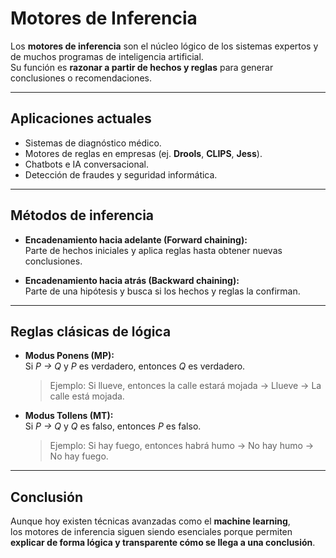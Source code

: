# Motores de Inferencia

Los **motores de inferencia** son el núcleo lógico de los sistemas expertos y de muchos programas de inteligencia artificial.  
Su función es **razonar a partir de hechos y reglas** para generar conclusiones o recomendaciones.

---

## Aplicaciones actuales
- Sistemas de diagnóstico médico.  
- Motores de reglas en empresas (ej. **Drools**, **CLIPS**, **Jess**).  
- Chatbots e IA conversacional.  
- Detección de fraudes y seguridad informática.  

---

## Métodos de inferencia
- **Encadenamiento hacia adelante (Forward chaining):**  
  Parte de hechos iniciales y aplica reglas hasta obtener nuevas conclusiones.  

- **Encadenamiento hacia atrás (Backward chaining):**  
  Parte de una hipótesis y busca si los hechos y reglas la confirman.  

---

## Reglas clásicas de lógica
- **Modus Ponens (MP):**  
  Si *P → Q* y *P* es verdadero, entonces *Q* es verdadero.  
  > Ejemplo: Si llueve, entonces la calle estará mojada → Llueve → La calle está mojada.  

- **Modus Tollens (MT):**  
  Si *P → Q* y *Q* es falso, entonces *P* es falso.  
  > Ejemplo: Si hay fuego, entonces habrá humo → No hay humo → No hay fuego.  

---

## Conclusión
Aunque hoy existen técnicas avanzadas como el **machine learning**,  
los motores de inferencia siguen siendo esenciales porque permiten **explicar de forma lógica y transparente cómo se llega a una conclusión**.
